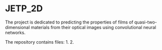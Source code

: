 # JETP_2D

The project is dedicated to predicting the properties of films of quasi-two-dimensional materials from their optical images using convolutional neural networks.

The repository contains files: 1. 2.
